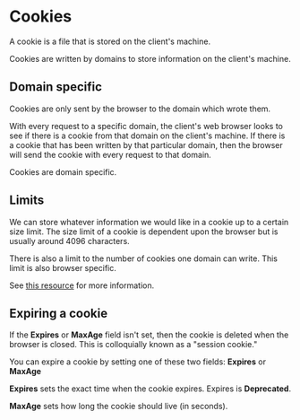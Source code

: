 # Cookies

A cookie is a file that is stored on the client's machine.

Cookies are written by domains to store information on the client's machine.

## Domain specific

Cookies are only sent by the browser to the domain which wrote them.

With every request to a specific domain, the client's web browser looks to see if there is a cookie from that domain on the client's machine. If there is a cookie that has been written by that particular domain, then the browser will send the cookie with every request to that domain.

Cookies are domain specific.

## Limits

We can store whatever information we would like in a cookie up to a certain size limit. The size limit of a cookie is dependent upon the browser but is usually around 4096 characters.

There is also a limit to the number of cookies one domain can write. This limit is also browser specific.

See [this resource](http://browsercookielimits.squawky.net/) for more information.

## Expiring a cookie

If the **Expires** or **MaxAge** field isn't set, then the cookie is deleted when the browser is closed. This is colloquially known as a "session cookie."

You can expire a cookie by setting one of these two fields: **Expires** or **MaxAge**

**Expires** sets the exact time when the cookie expires. Expires is **Deprecated**.

**MaxAge** sets how long the cookie should live (in seconds).


